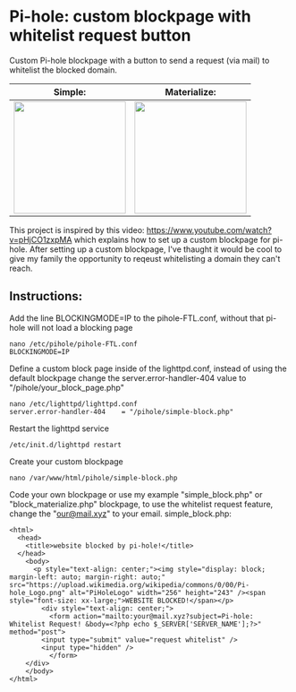 # Pi-hole: custom blockpage with whitelist request button
Custom Pi-hole blockpage with a button to send a request (via mail) to whitelist the blocked domain.

|Simple:|Materialize:| 
|:-------------------------:|:-------------------------:|
|<img src="https://user-images.githubusercontent.com/6975702/128698855-03cb2097-2542-41f1-b51a-96543a31ec67.png" height="200">|<img src="https://user-images.githubusercontent.com/6975702/128746098-681651b2-b162-4a13-be72-cbb9caf6a369.png" height="200">|



This project is inspired by this video: https://www.youtube.com/watch?v=pHjCO1zxpMA which explains how to set up a custom blockpage for pi-hole.
After setting up a custom blockpage, I've thaught it would be cool to give my family the opportunity to reqeust whitelisting a domain they can't reach.

## Instructions:
Add the line BLOCKINGMODE=IP to the pihole-FTL.conf, without that pi-hole will not load a blocking page
```
nano /etc/pihole/pihole-FTL.conf
BLOCKINGMODE=IP
```
Define a custom block page inside of the lighttpd.conf, instead of using the default blockpage
change the server.error-handler-404 value to "/pihole/your_block_page.php"

```
nano /etc/lighttpd/lighttpd.conf
server.error-handler-404    = "/pihole/simple-block.php"
```
Restart the lighttpd service
```
/etc/init.d/lighttpd restart
```
Create your custom blockpage
```
nano /var/www/html/pihole/simple-block.php
```
Code your own blockpage or use my example "simple_block.php" or "block_materialize.php" blockpage, to use the whitelist request feature, change the "our@mail.xyz" to your email.
simple_block.php:
```
<html>
  <head>
    <title>website blocked by pi-hole!</title>
  </head>
    <body>
      <p style="text-align: center;"><img style="display: block; margin-left: auto; margin-right: auto;" src="https://upload.wikimedia.org/wikipedia/commons/0/00/Pi-hole_Logo.png" alt="PiHoleLogo" width="256" height="243" /><span style="font-size: xx-large;">WEBSITE BLOCKED!</span></p>
        <div style="text-align: center;">
          <form action="mailto:your@mail.xyz?subject=Pi-hole: Whitelist Request! &body=<?php echo $_SERVER['SERVER_NAME'];?>" method="post">
	    <input type="submit" value="request whitelist" />
	    <input type="hidden" />
          </form>
	</div>
    </body>
</html>

```
